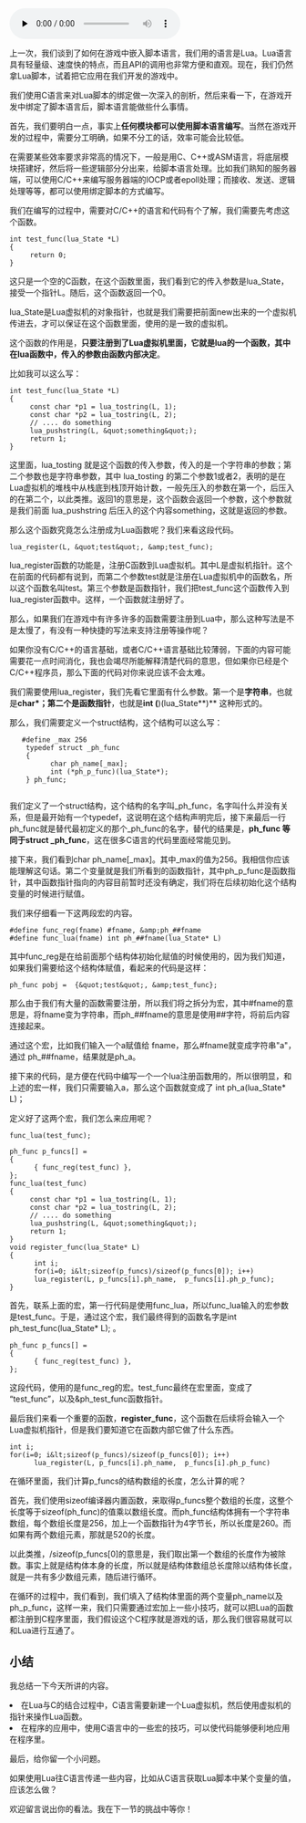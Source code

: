<audio id="audio" title="第20讲 | 脚本语言在游戏开发中有哪些应用？" controls="" preload="none"><source id="mp3" src="https://static001.geekbang.org/resource/audio/de/3b/dee9c9b0ac13b8adef126d53d397b53b.mp3"></audio>

上一次，我们谈到了如何在游戏中嵌入脚本语言，我们用的语言是Lua。Lua语言具有轻量级、速度快的特点，而且API的调用也非常方便和直观。现在，我们仍然拿Lua脚本，试着把它应用在我们开发的游戏中。

我们使用C语言来对Lua脚本的绑定做一次深入的剖析，然后来看一下，在游戏开发中绑定了脚本语言后，脚本语言能做些什么事情。

首先，我们要明白一点，事实上**任何模块都可以使用脚本语言编写**。当然在游戏开发的过程中，需要分工明确，如果不分工的话，效率可能会比较低。

在需要某些效率要求非常高的情况下，一般是用C、C++或ASM语言，将底层模块搭建好，然后将一些逻辑部分分出来，给脚本语言处理。比如我们熟知的服务器端，可以使用C/C++来编写服务器端的IOCP或者epoll处理；而接收、发送、逻辑处理等等，都可以使用绑定脚本的方式编写。

我们在编写的过程中，需要对C/C++的语言和代码有个了解，我们需要先考虑这个函数。

```
int test_func(lua_State *L)    
{    
     return 0;    
}

```

这只是一个空的C函数，在这个函数里面，我们看到它的传入参数是lua_State，接受一个指针L。随后，这个函数返回一个0。

lua_State是Lua虚拟机的对象指针，也就是我们需要把前面new出来的一个虚拟机传进去，才可以保证在这个函数里面，使用的是一致的虚拟机。

这个函数的作用是，**只要注册到了Lua虚拟机里面，它就是lua的一个函数，其中在lua函数中，传入的参数由函数内部决定**。

比如我可以这么写：

```
int test_func(lua_State *L)    
{    
     const char *p1 = lua_tostring(L, 1);    
     const char *p2 = lua_tostring(L, 2);    
     // .... do something    
     lua_pushstring(L, &quot;something&quot;);    
     return 1;    
}

```

这里面，lua_tosting 就是这个函数的传入参数，传入的是一个字符串的参数；第二个参数也是字符串参数，其中 lua_tosting 的第二个参数1或者2，表明的是在Lua虚拟机的堆栈中从栈底到栈顶开始计数，一般先压入的参数在第一个，后压入的在第二个，以此类推。返回1的意思是，这个函数会返回一个参数，这个参数就是我们前面 lua_pushstring 后压入的这个内容something，这就是返回的参数。

那么这个函数究竟怎么注册成为Lua函数呢？我们来看这段代码。

```
lua_register(L, &quot;test&quot;, &amp;test_func); 

```

lua_register函数的功能是，注册C函数到Lua虚拟机。其中L是虚拟机指针。这个在前面的代码都有说到，而第二个参数test就是注册在Lua虚拟机中的函数名，所以这个函数名叫test。第三个参数是函数指针，我们把test_func这个函数传入到lua_register函数中。这样，一个函数就注册好了。

那么，如果我们在游戏中有许多许多的函数需要注册到Lua中，那么这种写法是不是太慢了，有没有一种快捷的写法来支持注册等操作呢？

如果你没有C/C++的语言基础，或者C/C++语言基础比较薄弱，下面的内容可能需要花一点时间消化，我也会竭尽所能解释清楚代码的意思，但如果你已经是个C/C++程序员，那么下面的代码对你来说应该不会太难。

我们需要使用lua_register，我们先看它里面有什么参数。第一个是**字符串**，也就是**char*；<strong>第二个是**函数指针</strong>，也就是**int (**)(lua_State**)** 这种形式的。

那么，我们需要定义一个struct结构，这个结构可以这么写：

```
   #define _max 256    
    typedef struct _ph_func    
    {    
          char ph_name[_max];    
          int (*ph_p_func)(lua_State*);    
    } ph_func;


```

我们定义了一个struct结构，这个结构的名字叫_ph_func，名字叫什么并没有关系，但是最开始有一个typedef，这说明在这个结构声明完后，接下来最后一行ph_func就是替代最初定义的那个_ph_func的名字，替代的结果是，**ph_func 等同于struct _ph_func**，这在很多C语言的代码里面经常能见到。

接下来，我们看到char ph_name[_max]。其中_max的值为256。我相信你应该能理解这句话。第二个变量就是我们所看到的函数指针，其中ph_p_func是函数指针，其中函数指针指向的内容目前暂时还没有确定，我们将在后续初始化这个结构变量的时候进行赋值。

我们来仔细看一下这两段宏的内容。

```
#define func_reg(fname) #fname, &amp;ph_##fname
#define func_lua(fname) int ph_##fname(lua_State* L)

```

其中func_reg是在给前面那个结构体初始化赋值的时候使用的，因为我们知道，如果我们需要给这个结构体赋值，看起来的代码是这样：

```
ph_func pobj =  {&quot;test&quot;, &amp;test_func};

```

那么由于我们有大量的函数需要注册，所以我们将之拆分为宏，其中#fname的意思是，将fname变为字符串，而ph_##fname的意思是使用##字符，将前后内容连接起来。

通过这个宏，比如我们输入一个a赋值给 fname，那么#fname就变成字符串"a"，通过 ph_##fname，结果就是ph_a。

接下来的代码，是方便在代码中编写一个一个lua注册函数用的，所以很明显，和上述的宏一样，我们只需要输入a，那么这个函数就变成了 int ph_a(lua_State* L)；

定义好了这两个宏，我们怎么来应用呢？

```
func_lua(test_func);
          
ph_func p_funcs[] =    
{    
      { func_reg(test_func) },    
};    
func_lua(test_func)    
{    
     const char *p1 = lua_tostring(L, 1);    
     const char *p2 = lua_tostring(L, 2);    
     // .... do something    
     lua_pushstring(L, &quot;something&quot;);    
     return 1;    
}    
void register_func(lua_State* L)    
{    
      int i;    
      for(i=0; i&lt;sizeof(p_funcs)/sizeof(p_funcs[0]); i++)    
      lua_register(L, p_funcs[i].ph_name,  p_funcs[i].ph_p_func);    
}

```

首先，联系上面的宏，第一行代码是使用func_lua，所以func_lua输入的宏参数是test_func。于是，通过这个宏，我们最终得到的函数名字是int ph_test_func(lua_State* L); 。

```
ph_func p_funcs[] =  
{    
      { func_reg(test_func) },    
};

```

这段代码，使用的是func_reg的宏。test_func最终在宏里面，变成了 “test_func”，以及&amp;ph_test_func函数指针。

最后我们来看一个重要的函数，**register_func**，这个函数在后续将会输入一个Lua虚拟机指针，但是我们要知道它在函数内部它做了什么东西。

```
int i;    
for(i=0; i&lt;sizeof(p_funcs)/sizeof(p_funcs[0]); i++)    
      lua_register(L, p_funcs[i].ph_name,  p_funcs[i].ph_p_func)

```

在循环里面，我们计算p_funcs的结构数组的长度，怎么计算的呢？

首先，我们使用sizeof编译器内置函数，来取得p_funcs整个数组的长度，这整个长度等于sizeof(ph_func)的值乘以数组长度。而ph_func结构体拥有一个字符串数组，每个数组长度是256，加上一个函数指针为4字节长，所以长度是260。而如果有两个数组元素，那就是520的长度。

以此类推，/sizeof(p_funcs[0]的意思是，我们取出第一个数组的长度作为被除数。事实上就是结构体本身的长度，所以就是结构体数组总长度除以结构体长度，就是一共有多少数组元素，随后进行循环。

在循环的过程中，我们看到，我们填入了结构体里面的两个变量ph_name以及ph_p_func，这样一来，我们只需要通过宏加上一些小技巧，就可以把Lua的函数都注册到C程序里面，我们假设这个C程序就是游戏的话，那么我们很容易就可以和Lua进行互通了。

## 小结

我总结一下今天所讲的内容。

<li>
在Lua与C的结合过程中，C语言需要新建一个Lua虚拟机，然后使用虚拟机的指针来操作Lua函数。
</li>
<li>
在程序的应用中，使用C语言中的一些宏的技巧，可以使代码能够便利地应用在程序里。
</li>

最后，给你留一个小问题。

如果使用Lua往C语言传递一些内容，比如从C语言获取Lua脚本中某个变量的值，应该怎么做？

欢迎留言说出你的看法。我在下一节的挑战中等你！
